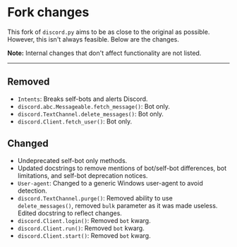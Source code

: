 # Fork changes
This fork of `discord.py` aims to be as close to the original as possible. However, this isn't always feasible. 
Below are the changes.

**Note:** Internal changes that don't affect functionality are not listed. 

--------

## Removed
- `Intents`: Breaks self-bots and alerts Discord.
- `discord.abc.Messageable.fetch_message()`: Bot only.
- `discord.TextChannel.delete_messages()`: Bot only.
- `discord.Client.fetch_user()`: Bot only.

## Changed
- Undeprecated self-bot only methods.
- Updated docstrings to remove mentions of bot/self-bot differences, bot limitations, and self-bot deprecation notices.
- `User-agent`: Changed to a generic Windows user-agent to avoid detection.
- `discord.TextChannel.purge()`: Removed ability to use `delete_messages()`, removed `bulk` parameter as it was made useless. Edited docstring to reflect changes.
- `discord.Client.login()`: Removed `bot` kwarg.
- `discord.Client.run()`: Removed `bot` kwarg.
- `discord.Client.start()`: Removed `bot` kwarg.
